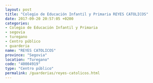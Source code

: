 ```yaml
---
layout: post
title: "Colegio de Educación Infantil y Primaria REYES CATOLICOS"
date: 2017-09-20 20:57:05 +0200
categories:
- Colegio de Educación Infantil y Primaria
- segovia
- turegano
- Centro público
- guarderia
name: "REYES CATOLICOS"
province: "Segovia"
location: "Turegano"
code: "40004919"
type: "Centro público"
permalink: /guarderias/reyes-catolicos.html
---
```

